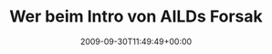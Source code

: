 ---
retweeted: false
source: <a href="http://twitter.com" rel="nofollow">Twitter Web Client</a>
entities:
  hashtags: []
  symbols: []
  user_mentions: []
  urls: []
display_text_range:
- '0'
- '111'
favorite_count: '1'
id_str: '4495227991'
truncated: false
retweet_count: '0'
id: '4495227991'
created_at: Wed Sep 30 11:49:49 +0000 2009
favorited: false
full_text: Wer beim Intro von AILDs Forsaken nicht sofort im Kreis rennen möchte,
  hat einfach keinen Circle-Pit-Geschmack.
lang: de
tags:
- pesos:twitter
date: '2009-09-30T11:49:49+00:00'
src: https://twitter.com/bascht/status/4495227991
original_url: https://twitter.com/bascht/status/4495227991
type: twitter_tweet
text: Wer beim Intro von AILDs Forsaken nicht sofort im Kreis rennen möchte, hat einfach
  keinen Circle-Pit-Geschmack.
title: Wer beim Intro von AILDs Forsak

---